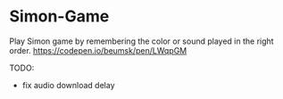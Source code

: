 # Simon-Game
Play Simon game by remembering the color or sound played in the right order.
https://codepen.io/beumsk/pen/LWqpGM

TODO:
* fix audio download delay
